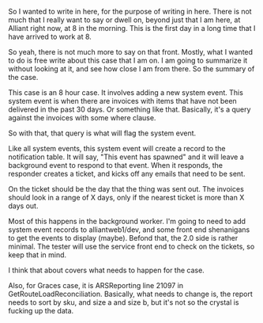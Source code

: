 So I wanted to write in here, for the purpose of writing in here. There is not
much that I really want to say or dwell on, beyond just that I am here, at
Alliant right now, at 8 in the morning. This is the first day in a long time
that I have arrived to work at 8.

So yeah, there is not much more to say on that front. Mostly, what I wanted to
do is free write about this case that I am on. I am going to summarize it
without looking at it, and see how close I am from there. So the summary of the
case.

This case is an 8 hour case. It involves adding a new system event. This system
event is when there are invoices with items that have not been delivered in the
past 30 days. Or something like that. Basically, it's a query against the
invoices with some where clause.

So with that, that query is what will flag the system event.

Like all system events, this system event will create a record to the
notification table. It will say, "This event has spawned" and it will leave a
background event to respond to that event. When it responds, the responder
creates a ticket, and kicks off any emails that need to be sent.

On the ticket should be the day that the thing was sent out. The invoices
should look in a range of X days, only if the nearest ticket is more than X
days out.

Most of this happens in the background worker. I'm going to need to add system
event records to alliantweb1/dev, and some front end shenanigans to get the
events to display (maybe). Befond that, the 2.0 side is rather minimal. The
tester will use the service front end to check on the tickets, so keep that in
mind.

I think that about covers what needs to happen for the case.

Also, for Graces case, it is ARSReporting line 21097 in
GetRouteLoadReconciliation. Basically, what needs to change is, the report
needs to sort by sku, and size a and size b, but it's not so the crystal is
fucking up the data.

